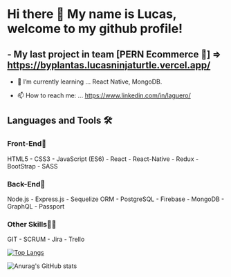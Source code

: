 # Hi there 👋 My name is Lucas, welcome to my github profile!


## - My last project in team [PERN Ecommerce &#128296;] => https://byplantas.lucasninjaturtle.vercel.app/ 

- 🌱 I’m currently learning ... React Native, MongoDB.

- 📫 How to reach me: ... https://www.linkedin.com/in/laguero/


## Languages and Tools 🛠️

### Front-End🌟
HTML5 - CSS3 - JavaScript (ES6) - React - React-Native - Redux - BootStrap - SASS

### Back-End🔩
Node.js - Express.js - Sequelize ORM - PostgreSQL - Firebase - MongoDB - GraphQL - Passport

### Other Skills💪🏼
GIT - SCRUM - Jira - Trello


[![Top Langs](https://github-readme-stats.vercel.app/api/top-langs/?username=lucasninjaturtle&layout=compact)](https://github.com/lucasninjaturtle/github-readme-stats)

![Anurag's GitHub stats](https://github-readme-stats.vercel.app/api?username=lucasninjaturtle&show_icons=true&theme=radical&count_private=true&border_radius=30)
